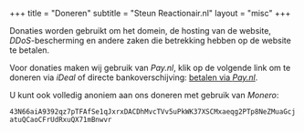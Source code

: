 +++
title    = "Doneren"
subtitle = "Steun Reactionair.nl"
layout   = "misc"
+++

<div id="misc">
	<p>Donaties worden gebruikt om het domein, de hosting van de website, <i>DDoS</i>-bescherming en andere zaken die betrekking hebben op de website te betalen.</p>
	<p>Voor donaties maken wij gebruik van <i>Pay.nl</i>, klik op de volgende link om te doneren via <i>iDeal</i> of directe bankoverschijving: <a href="https://www.pay.nl/doneren/SL-4112-4092/0Lcf54a/?amount=1000&amount_min=200">betalen via <i>Pay.nl</i></a>.
	<p>U kunt ook volledig anoniem aan ons doneren met gebruik van <i>Monero</i>:</p>
	<code>43N66aiA9392qz7pTFAfSe1qJxrxDACDhMvcTVv5uPkWK37XSCMxaeqg2PTp8NeZMuaGcjatuQCaoCFrUdRxuQX71mBnwvr</code>
</div>
